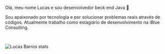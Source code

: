 Olá, meu nome Lucas e sou desenvolvedor beck end Java 👋

Sou apaixonado por tecnologia e por solucionar problemas reais através de códigos. Atualmente trabalho como estagiário de desenvolvimento na iBlue Consulting. 

<br>

![Lucas Barros stats](https://github-readme-stats.vercel.app/api?username=lucasbezq&show_icons=true&theme=radical)

